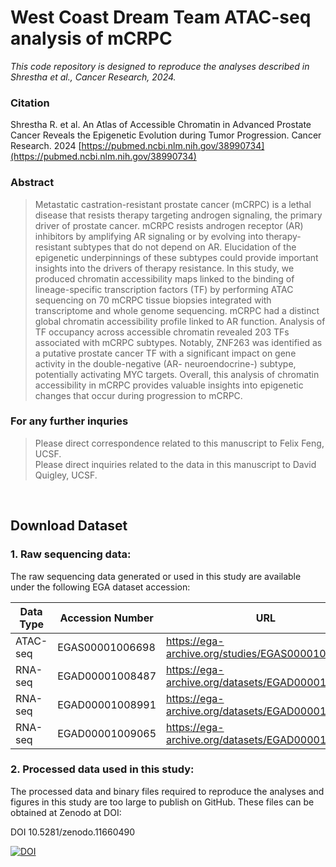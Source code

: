 # West Coast Dream Team ATAC-seq analysis of mCRPC
_This code repository is designed to reproduce the analyses described in Shrestha et al., Cancer Research, 2024._

### Citation
Shrestha R. et al. An Atlas of Accessible Chromatin in Advanced Prostate Cancer Reveals the Epigenetic Evolution during Tumor Progression. Cancer Research. 2024
[https://pubmed.ncbi.nlm.nih.gov/38990734](https://pubmed.ncbi.nlm.nih.gov/38990734)

### Abstract
> Metastatic castration-resistant prostate cancer (mCRPC) is a lethal disease that resists therapy targeting androgen signaling, the primary driver of prostate cancer. mCRPC resists androgen receptor (AR) inhibitors by amplifying AR signaling or by evolving into therapy-resistant subtypes that do not depend on AR. Elucidation of the epigenetic underpinnings of these subtypes could provide important insights into the drivers of therapy resistance. In this study, we produced chromatin accessibility maps linked to the binding of lineage-specific transcription factors (TF) by performing ATAC sequencing on 70 mCRPC tissue biopsies integrated with transcriptome and whole genome sequencing. mCRPC had a distinct global chromatin accessibility profile linked to AR function. Analysis of TF occupancy across accessible chromatin revealed 203 TFs associated with mCRPC subtypes. Notably, ZNF263 was identified as a putative prostate cancer TF with a significant impact on gene activity in the double-negative (AR- neuroendocrine-) subtype, potentially activating MYC targets. Overall, this analysis of chromatin accessibility in mCRPC provides valuable insights into epigenetic changes that occur during progression to mCRPC.

### For any further inquries
>Please direct correspondence related to this manuscript to Felix Feng, UCSF.  
>Please direct inquiries related to the data in this manuscript to David Quigley, UCSF.

<br/>

## Download Dataset 
### 1. Raw sequencing data: 
The raw sequencing data generated or used in this study are available under the following EGA dataset accession:

| Data Type | Accession Number | URL                                              |
|-----------|------------------|--------------------------------------------------|
| ATAC-seq  | EGAS00001006698  | https://ega-archive.org/studies/EGAS00001006698  |
| RNA-seq   | EGAD00001008487  | https://ega-archive.org/datasets/EGAD00001008487 |
| RNA-seq   | EGAD00001008991  | https://ega-archive.org/datasets/EGAD00001008991 |
| RNA-seq   | EGAD00001009065  | https://ega-archive.org/datasets/EGAD00001009065 |


### 2. Processed data used in this study:
The processed data and binary files required to reproduce the analyses and figures in this study are too large to publish on GitHub. These files can be obtained at Zenodo at DOI:

DOI 10.5281/zenodo.11660490

[![DOI](https://zenodo.org/badge/DOI/10.5281/zenodo.11660491.svg)](https://doi.org/10.5281/zenodo.11660491)
